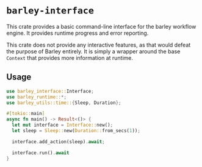 # `barley-interface`

This crate provides a basic command-line interface for the barley workflow engine. It provides runtime progress and error reporting.

This crate does not provide any interactive features, as that would defeat the purpose of Barley entirely. It is simply a wrapper around the base `Context` that provides more information at runtime.

## Usage

```rust
use barley_interface::Interface;
use barley_runtime::*;
use barley_utils::time::{Sleep, Duration};

#[tokio::main]
async fn main() -> Result<()> {
  let mut interface = Interface::new();
  let sleep = Sleep::new(Duration::from_secs(1));

  interface.add_action(sleep).await;

  interface.run().await
}